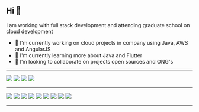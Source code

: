 ## Hi 👋

I am working with full stack development and attending graduate school on cloud development

- 🔭 I'm currently working on cloud projects in company using Java, AWS and AngularJS
- 🌱 I'm currently learning more about Java and Flutter
- 🤝 I’m looking to collaborate on projects open sources and ONG's

----------


[<img src="https://img.shields.io/badge/twitter-%231DA1F2.svg?&style=for-the-badge&logo=twitter&logoColor=white" />](https://twitter.com/OIsmaelElias) [<img src="https://img.shields.io/badge/linkedin-%230077B5.svg?&style=for-the-badge&logo=linkedin&logoColor=white" />](https://www.linkedin.com/in/ismael-eliass/) [<img src = "https://img.shields.io/badge/instagram-%23E4405F.svg?&style=for-the-badge&logo=instagram&logoColor=white">](https://www.instagram.com/ismael.eliass/) [<img src = "https://img.shields.io/badge/facebook-%231877F2.svg?&style=for-the-badge&logo=facebook&logoColor=white">](https://www.facebook.com/ismael.elias.904)

----------


[<img src="https://img.shields.io/badge/JavaScript-323330?style=for-the-badge&logo=javascript&logoColor=F7DF1E"/>]()
[<img src="https://img.shields.io/badge/React-20232A?style=for-the-badge&logo=react&logoColor=61DAFB">]()
[<img src="https://img.shields.io/badge/AngularJS-E23237?style=for-the-badge&logo=angularjs&logoColor=white">]()
[<img src="https://img.shields.io/badge/Spring-6DB33F?style=for-the-badge&logo=spring&logoColor=white">]()
[<img src="https://img.shields.io/badge/Spring_Boot-F2F4F9?style=for-the-badge&logo=spring-boot">]()
[<img src="https://img.shields.io/badge/Node.js-339933?style=for-the-badge&logo=nodedotjs&logoColor=white">]()
[<img src="https://img.shields.io/badge/nestjs-E0234E?style=for-the-badge&logo=nestjs&logoColor=white">]()
[<img src="https://img.shields.io/badge/Junit5-25A162?style=for-the-badge&logo=junit5&logoColor=white">]()
[<img src="https://img.shields.io/badge/Mocha-8D6748?style=for-the-badge&logo=Mocha&logoColor=white"/>]()

----------
